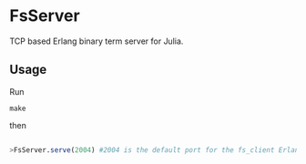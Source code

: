 FsServer
========

TCP based Erlang binary term server for Julia.

## Usage

Run

    make

then

```julia 

>FsServer.serve(2004) #2004 is the default port for the fs_client Erlang module.
```
